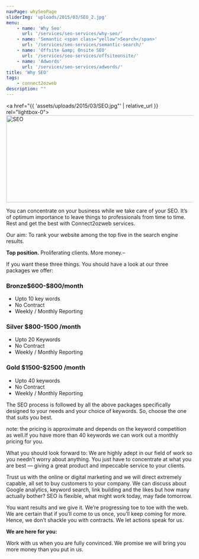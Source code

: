 ```yaml
---
navPage: whySeoPage
sliderImg: 'uploads/2015/03/SEO_2.jpg'
menu:
    - name: 'Why Seo'
      url: '/services/seo-services/why-seo/'
    - name: 'Semantic <span class="yellow">Search</span>'
      url: '/services/seo-services/semantic-search/'
    - name: 'Offsite &amp; Onsite SEO'
      url: '/services/seo-services/offsiteonsite/'
    - name: 'Adwords'
      url: '/services/seo-services/adwords/'
title: 'Why SEO'
tags: 
    - connect2ozweb
description: ""
---
```



<a href="{{ 'assets/uploads/2015/03/SEO.jpg"' | relative_url }} rel="lightbox-0"><img class="alignnone size-full wp-image-641" src="{{ 'assets/uploads/2015/03/SEO.jpg' | relative_url }}" alt="SEO" srcset="{{ 'assets/uploads/2015/03/SEO.jpg' | relative_url }} 585w, {{ 'assets/uploads/2015/03/SEO-300x121.jpg' | relative_url }} 300w" sizes="(max-width: 585px) 100vw, 585px" width="585" height="235"></a>

<p>You can concentrate on your business while we take care of your SEO. It’s of optimum importance to leave things to professionals from time to time. Rest and get the best with Connect2ozweb services.</p>

<p>Our aim: To rank your website among the top five in the search engine results.</p>

<p><strong>Top position.</strong> Proliferating clients. More money.–</p>

<p>If you want these three things. You should have a look at our three packages we offer:</p>
<div id="pricing-table" class="clear">
<div class="plan">
<h3>Bronze$600-$800/month</h3>
<ul>
	<li>Upto 10 key words</li>
	<li>No Contract</li>
	<li>Weekly / Monthly Reporting</li>
</ul>
</div>
<div id="most-popular" class="plan">
<h3>Silver
$800-1500
/month</h3>
<ul>
	<li>Upto 20 Keywords</li>
	<li>No Contract</li>
	<li>Weekly / Monthly Reporting</li>
</ul>
</div>
<div class="plan">
<h3>Gold
$1500-$2500
/month</h3>
<ul>
	<li>Upto 40 keywords</li>
	<li>No Contract</li>
	<li>Weekly / Monthly Reporting</li>
</ul>
</div>
</div>
<p>The SEO process is followed by all the above packages specifically designed to your needs and your choice of keywords. So, choose the one that suits you best.</p>

<p>note: the pricing is approximate and depends on the keyword competition as well.If you have more than 40 keywords we can work out a monthly pricing for you.</p>

<p>What you should look forward to:
We are highly adept in our field of work so you needn’t worry about anything.
You just have to concentrate at what you are best — giving a great product and impeccable service to your clients.</p>

<p>Trust us with the online or digital marketing and we will direct extremely capable, all set to buy customers to your company. We can discuss about Google analytics, keyword search, link building and the likes but how many actually bother? SEO is flexible, what might work today, may fade tomorrow.</p>
<p>You want results and we give it. We’re progressing toe to toe with the web. We are certain that if you’ll come to us once, you’ll keep coming for more. Hence, we
don’t shackle you with contracts. We let actions speak for us.</p>

<p><strong>We are here for you: </strong></p>

<p>Work with us when you are fully convinced. We promise we will bring you more money than you put in us.</p>											</div>
